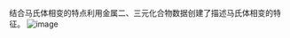 结合马氏体相变的特点利用金属二、三元化合物数据创建了描述马氏体相变的特征。
![image](https://github.com/Yangzq2023/Martensite-Predictive-Model/assets/129269790/e9462463-67c4-4864-91ec-dbe7d215cc17)
